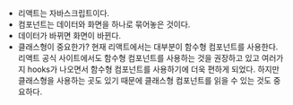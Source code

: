 - 리액트는 자바스크립트이다.
- 컴포넌트는 데이터와 화면을 하나로 묶어놓은 것이다. 
- 데이터가 바뀌면 화면이 바뀐다. 
- 클래스형이 중요한가? 현재 리액트에서는 대부분이 함수형 컴포넌트를 사용한다. 리액트 공식 사이트에서도 함수형 컴포넌트를 사용하는 것을 권장하고 있고 여러가지 hooks가 나오면서 함수형 컴포넌트를 사용하기에 더욱 편하게 되었다. 하지만 클래스형을 사용하는 곳도 있기 때문에 클래스형 컴포넌트를 읽을 수 있는 것도 중요하다.
